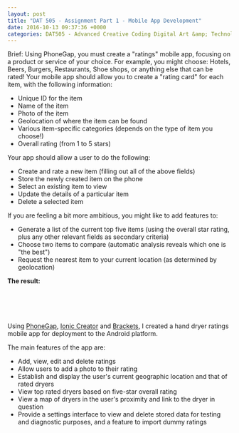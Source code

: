 ```yaml
---
layout: post
title: "DAT 505 - Assignment Part 1 - Mobile App Development"
date: 2016-10-13 09:37:36 +0000
categories: DAT505 - Advanced Creative Coding Digital Art &amp; Technology
---
```


<!-- wp:paragraph {"className":"brief"} -->
<p class="brief">Brief: Using PhoneGap, you must create a "ratings" mobile app, focusing on a product or service of your choice. For example, you might choose: Hotels, Beers, Burgers, Restaurants, Shoe shops, or anything else that can be rated! Your mobile app should allow you to create a "rating card" for each item, with the following information:</p>
<!-- /wp:paragraph -->

<!-- wp:list -->
<ul><!-- wp:list-item -->
<li>Unique ID for the item</li>
<!-- /wp:list-item -->

<!-- wp:list-item -->
<li>Name of the item</li>
<!-- /wp:list-item -->

<!-- wp:list-item -->
<li>Photo of the item</li>
<!-- /wp:list-item -->

<!-- wp:list-item -->
<li>Geolocation of where the item can be found</li>
<!-- /wp:list-item -->

<!-- wp:list-item -->
<li>Various item-specific categories (depends on the type of item you choose!)</li>
<!-- /wp:list-item -->

<!-- wp:list-item -->
<li>Overall rating (from 1 to 5 stars)</li>
<!-- /wp:list-item --></ul>
<!-- /wp:list -->

<!-- wp:paragraph -->
<p>Your app should allow a user to do the following:</p>
<!-- /wp:paragraph -->

<!-- wp:list -->
<ul><!-- wp:list-item -->
<li>Create and rate a new item (filling out all of the above fields)</li>
<!-- /wp:list-item -->

<!-- wp:list-item -->
<li>Store the newly created item on the phone</li>
<!-- /wp:list-item -->

<!-- wp:list-item -->
<li>Select an existing item to view</li>
<!-- /wp:list-item -->

<!-- wp:list-item -->
<li>Update the details of a particular item</li>
<!-- /wp:list-item -->

<!-- wp:list-item -->
<li>Delete a selected item</li>
<!-- /wp:list-item --></ul>
<!-- /wp:list -->

<!-- wp:paragraph -->
<p>If you are feeling a bit more ambitious, you might like to add features to:</p>
<!-- /wp:paragraph -->

<!-- wp:list -->
<ul><!-- wp:list-item -->
<li>Generate a list of the current top five items (using the overall star rating, plus any other relevant fields as secondary criteria)</li>
<!-- /wp:list-item -->

<!-- wp:list-item -->
<li>Choose two items to compare (automatic analysis reveals which one is "the best")</li>
<!-- /wp:list-item -->

<!-- wp:list-item -->
<li>Request the nearest item to your current location (as determined by geolocation)</li>
<!-- /wp:list-item --></ul>
<!-- /wp:list -->

<!-- wp:paragraph -->
<p><strong>The result:</strong></p>
<!-- /wp:paragraph -->

<!-- wp:gallery {"linkTo":"media","sizeSlug":"medium"} -->
<figure class="wp-block-gallery has-nested-images columns-default is-cropped"><!-- wp:image {"id":656,"sizeSlug":"medium","linkDestination":"media"} -->
<figure class="wp-block-image size-medium"><a href="https://www.circleseven.co.uk/wp-content/uploads/2023/05/ratemydryer-01_30267168656_o.png"><img src="https://www.circleseven.co.uk/wp-content/uploads/2023/05/ratemydryer-01_30267168656_o-176x300.png" alt="" class="wp-image-656"/></a></figure>
<!-- /wp:image -->

<!-- wp:image {"id":660,"sizeSlug":"medium","linkDestination":"media"} -->
<figure class="wp-block-image size-medium"><a href="https://www.circleseven.co.uk/wp-content/uploads/2023/05/ratemydryer-02_30267169016_o.png"><img src="https://www.circleseven.co.uk/wp-content/uploads/2023/05/ratemydryer-02_30267169016_o-176x300.png" alt="" class="wp-image-660"/></a></figure>
<!-- /wp:image -->

<!-- wp:image {"id":659,"sizeSlug":"medium","linkDestination":"media"} -->
<figure class="wp-block-image size-medium"><a href="https://www.circleseven.co.uk/wp-content/uploads/2023/05/ratemydryer-03_30216439431_o.png"><img src="https://www.circleseven.co.uk/wp-content/uploads/2023/05/ratemydryer-03_30216439431_o-176x300.png" alt="" class="wp-image-659"/></a></figure>
<!-- /wp:image -->

<!-- wp:image {"id":658,"sizeSlug":"medium","linkDestination":"media"} -->
<figure class="wp-block-image size-medium"><a href="https://www.circleseven.co.uk/wp-content/uploads/2023/05/ratemydryer-04_29671872384_o.png"><img src="https://www.circleseven.co.uk/wp-content/uploads/2023/05/ratemydryer-04_29671872384_o-176x300.png" alt="" class="wp-image-658"/></a></figure>
<!-- /wp:image -->

<!-- wp:image {"id":657,"sizeSlug":"medium","linkDestination":"media"} -->
<figure class="wp-block-image size-medium"><a href="https://www.circleseven.co.uk/wp-content/uploads/2023/05/ratemydryer-05_30267169786_o.png"><img src="https://www.circleseven.co.uk/wp-content/uploads/2023/05/ratemydryer-05_30267169786_o-176x300.png" alt="" class="wp-image-657"/></a></figure>
<!-- /wp:image --></figure>
<!-- /wp:gallery -->

<!-- wp:paragraph -->
<p>Using <a href="http://phonegap.com">PhoneGap</a>, <a href="https://creator.ionic.io/">Ionic Creator</a> and <a href="http://brackets.io">Brackets</a>, I created a hand dryer ratings mobile app for deployment to the Android platform.</p>
<!-- /wp:paragraph -->

<!-- wp:paragraph -->
<p>The main features of the app are:</p>
<!-- /wp:paragraph -->

<!-- wp:list -->
<ul><!-- wp:list-item -->
<li>Add, view, edit and delete ratings</li>
<!-- /wp:list-item -->

<!-- wp:list-item -->
<li>Allow users to add a photo to their rating</li>
<!-- /wp:list-item -->

<!-- wp:list-item -->
<li>Establish and display the user's current geographic location and that of rated dryers</li>
<!-- /wp:list-item -->

<!-- wp:list-item -->
<li>View top rated dryers based on five-star overall rating</li>
<!-- /wp:list-item -->

<!-- wp:list-item -->
<li>View a map of dryers in the user's proximity and link to the dryer in question</li>
<!-- /wp:list-item -->

<!-- wp:list-item -->
<li>Provide a settings interface to view&nbsp;and delete&nbsp;stored data for testing and diagnostic purposes,&nbsp;and a feature to&nbsp;import dummy ratings</li>
<!-- /wp:list-item --></ul>
<!-- /wp:list -->